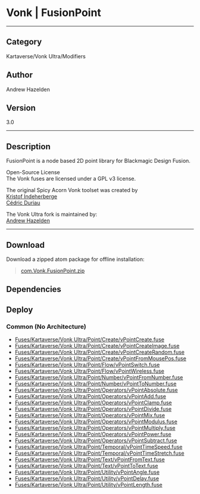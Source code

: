 # Vonk | FusionPoint
___

## Category
Kartaverse/Vonk Ultra/Modifiers

## Author
Andrew Hazelden

## Version
3.0

___

## Description
<p>FusionPoint is a node based 2D point library for Blackmagic Design Fusion.</p>

<p>Open-Source License<br>
The Vonk fuses are licensed under a GPL v3 license.</p>

<p>The original Spicy Acorn Vonk toolset was created by<br>
<a href="mailto:xmnr0x23@gmail.com">Kristof Indeherberge</a><br>
<a href="mailto:duriau.cedric@live.be">C&eacute;dric Duriau</a></p>

<p>The Vonk Ultra fork is maintained by:<br>
<a href="mailto:andrew@andrewhazelden.com">Andrew Hazelden</a></p>

___

## Download

Download a zipped atom package for offline installation:
> [com.Vonk.FusionPoint.zip](https://gitlab.com/WeSuckLess/Reactor/-/archive/master/Reactor-master.zip?path=Atoms/com.Vonk.FusionPoint)  

## Dependencies

## Deploy

### Common (No Architecture)

<ul>
<li><a href="https://gitlab.com/WeSuckLess/Reactor/-/blob/master/Atoms/com.Vonk.FusionPoint/Fuses/Kartaverse/Vonk Ultra/Point/Create/vPointCreate.fuse?ref_type=heads">Fuses/Kartaverse/Vonk Ultra/Point/Create/vPointCreate.fuse</a></li>
<li><a href="https://gitlab.com/WeSuckLess/Reactor/-/blob/master/Atoms/com.Vonk.FusionPoint/Fuses/Kartaverse/Vonk Ultra/Point/Create/vPointCreateImage.fuse?ref_type=heads">Fuses/Kartaverse/Vonk Ultra/Point/Create/vPointCreateImage.fuse</a></li>
<li><a href="https://gitlab.com/WeSuckLess/Reactor/-/blob/master/Atoms/com.Vonk.FusionPoint/Fuses/Kartaverse/Vonk Ultra/Point/Create/vPointCreateRandom.fuse?ref_type=heads">Fuses/Kartaverse/Vonk Ultra/Point/Create/vPointCreateRandom.fuse</a></li>
<li><a href="https://gitlab.com/WeSuckLess/Reactor/-/blob/master/Atoms/com.Vonk.FusionPoint/Fuses/Kartaverse/Vonk Ultra/Point/Create/vPointFromMousePos.fuse?ref_type=heads">Fuses/Kartaverse/Vonk Ultra/Point/Create/vPointFromMousePos.fuse</a></li>
<li><a href="https://gitlab.com/WeSuckLess/Reactor/-/blob/master/Atoms/com.Vonk.FusionPoint/Fuses/Kartaverse/Vonk Ultra/Point/Flow/vPointSwitch.fuse?ref_type=heads">Fuses/Kartaverse/Vonk Ultra/Point/Flow/vPointSwitch.fuse</a></li>
<li><a href="https://gitlab.com/WeSuckLess/Reactor/-/blob/master/Atoms/com.Vonk.FusionPoint/Fuses/Kartaverse/Vonk Ultra/Point/Flow/vPointWireless.fuse?ref_type=heads">Fuses/Kartaverse/Vonk Ultra/Point/Flow/vPointWireless.fuse</a></li>
<li><a href="https://gitlab.com/WeSuckLess/Reactor/-/blob/master/Atoms/com.Vonk.FusionPoint/Fuses/Kartaverse/Vonk Ultra/Point/Number/vPointFromNumber.fuse?ref_type=heads">Fuses/Kartaverse/Vonk Ultra/Point/Number/vPointFromNumber.fuse</a></li>
<li><a href="https://gitlab.com/WeSuckLess/Reactor/-/blob/master/Atoms/com.Vonk.FusionPoint/Fuses/Kartaverse/Vonk Ultra/Point/Number/vPointToNumber.fuse?ref_type=heads">Fuses/Kartaverse/Vonk Ultra/Point/Number/vPointToNumber.fuse</a></li>
<li><a href="https://gitlab.com/WeSuckLess/Reactor/-/blob/master/Atoms/com.Vonk.FusionPoint/Fuses/Kartaverse/Vonk Ultra/Point/Operators/vPointAbsolute.fuse?ref_type=heads">Fuses/Kartaverse/Vonk Ultra/Point/Operators/vPointAbsolute.fuse</a></li>
<li><a href="https://gitlab.com/WeSuckLess/Reactor/-/blob/master/Atoms/com.Vonk.FusionPoint/Fuses/Kartaverse/Vonk Ultra/Point/Operators/vPointAdd.fuse?ref_type=heads">Fuses/Kartaverse/Vonk Ultra/Point/Operators/vPointAdd.fuse</a></li>
<li><a href="https://gitlab.com/WeSuckLess/Reactor/-/blob/master/Atoms/com.Vonk.FusionPoint/Fuses/Kartaverse/Vonk Ultra/Point/Operators/vPointClamp.fuse?ref_type=heads">Fuses/Kartaverse/Vonk Ultra/Point/Operators/vPointClamp.fuse</a></li>
<li><a href="https://gitlab.com/WeSuckLess/Reactor/-/blob/master/Atoms/com.Vonk.FusionPoint/Fuses/Kartaverse/Vonk Ultra/Point/Operators/vPointDivide.fuse?ref_type=heads">Fuses/Kartaverse/Vonk Ultra/Point/Operators/vPointDivide.fuse</a></li>
<li><a href="https://gitlab.com/WeSuckLess/Reactor/-/blob/master/Atoms/com.Vonk.FusionPoint/Fuses/Kartaverse/Vonk Ultra/Point/Operators/vPointMix.fuse?ref_type=heads">Fuses/Kartaverse/Vonk Ultra/Point/Operators/vPointMix.fuse</a></li>
<li><a href="https://gitlab.com/WeSuckLess/Reactor/-/blob/master/Atoms/com.Vonk.FusionPoint/Fuses/Kartaverse/Vonk Ultra/Point/Operators/vPointModulus.fuse?ref_type=heads">Fuses/Kartaverse/Vonk Ultra/Point/Operators/vPointModulus.fuse</a></li>
<li><a href="https://gitlab.com/WeSuckLess/Reactor/-/blob/master/Atoms/com.Vonk.FusionPoint/Fuses/Kartaverse/Vonk Ultra/Point/Operators/vPointMultiply.fuse?ref_type=heads">Fuses/Kartaverse/Vonk Ultra/Point/Operators/vPointMultiply.fuse</a></li>
<li><a href="https://gitlab.com/WeSuckLess/Reactor/-/blob/master/Atoms/com.Vonk.FusionPoint/Fuses/Kartaverse/Vonk Ultra/Point/Operators/vPointPower.fuse?ref_type=heads">Fuses/Kartaverse/Vonk Ultra/Point/Operators/vPointPower.fuse</a></li>
<li><a href="https://gitlab.com/WeSuckLess/Reactor/-/blob/master/Atoms/com.Vonk.FusionPoint/Fuses/Kartaverse/Vonk Ultra/Point/Operators/vPointSubtract.fuse?ref_type=heads">Fuses/Kartaverse/Vonk Ultra/Point/Operators/vPointSubtract.fuse</a></li>
<li><a href="https://gitlab.com/WeSuckLess/Reactor/-/blob/master/Atoms/com.Vonk.FusionPoint/Fuses/Kartaverse/Vonk Ultra/Point/Temporal/vPointTimeSpeed.fuse?ref_type=heads">Fuses/Kartaverse/Vonk Ultra/Point/Temporal/vPointTimeSpeed.fuse</a></li>
<li><a href="https://gitlab.com/WeSuckLess/Reactor/-/blob/master/Atoms/com.Vonk.FusionPoint/Fuses/Kartaverse/Vonk Ultra/Point/Temporal/vPointTimeStretch.fuse?ref_type=heads">Fuses/Kartaverse/Vonk Ultra/Point/Temporal/vPointTimeStretch.fuse</a></li>
<li><a href="https://gitlab.com/WeSuckLess/Reactor/-/blob/master/Atoms/com.Vonk.FusionPoint/Fuses/Kartaverse/Vonk Ultra/Point/Text/vPointFromText.fuse?ref_type=heads">Fuses/Kartaverse/Vonk Ultra/Point/Text/vPointFromText.fuse</a></li>
<li><a href="https://gitlab.com/WeSuckLess/Reactor/-/blob/master/Atoms/com.Vonk.FusionPoint/Fuses/Kartaverse/Vonk Ultra/Point/Text/vPointToText.fuse?ref_type=heads">Fuses/Kartaverse/Vonk Ultra/Point/Text/vPointToText.fuse</a></li>
<li><a href="https://gitlab.com/WeSuckLess/Reactor/-/blob/master/Atoms/com.Vonk.FusionPoint/Fuses/Kartaverse/Vonk Ultra/Point/Utility/vPointAngle.fuse?ref_type=heads">Fuses/Kartaverse/Vonk Ultra/Point/Utility/vPointAngle.fuse</a></li>
<li><a href="https://gitlab.com/WeSuckLess/Reactor/-/blob/master/Atoms/com.Vonk.FusionPoint/Fuses/Kartaverse/Vonk Ultra/Point/Utility/vPointDelay.fuse?ref_type=heads">Fuses/Kartaverse/Vonk Ultra/Point/Utility/vPointDelay.fuse</a></li>
<li><a href="https://gitlab.com/WeSuckLess/Reactor/-/blob/master/Atoms/com.Vonk.FusionPoint/Fuses/Kartaverse/Vonk Ultra/Point/Utility/vPointLength.fuse?ref_type=heads">Fuses/Kartaverse/Vonk Ultra/Point/Utility/vPointLength.fuse</a></li>
</ul>
